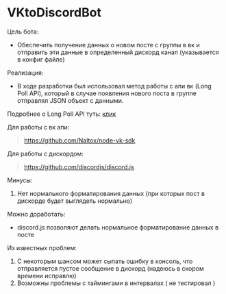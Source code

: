 # VKtoDiscordBot

Цель бота:
- Обеспечить получение данных о новом посте с группы в вк и отправить эти данные в определенный дискорд канал (указывается в конфиг файле)

Реализация:
- В ходе разработки был использовал метод работы с апи вк (Long Poll API), который в случае появления нового поста в группе отправлял JSON объект с данными.

Подробнее о Long Poll API туть: 
[клик](https://vk.com/dev/using_longpoll)

Для работы с вк апи: 
> https://github.com/Naltox/node-vk-sdk

Для работы с дискордом: 
> https://github.com/discordjs/discord.js

Минусы: 
1. Нет нормального форматирования данных (при которых пост в дискорде будет выглядеть нормально)

Можно доработать: 
- discord.js позволяют делать нормальное форматирование данных в посте

Из известных проблем:

1. С некоторым шансом может сыпать ошибку в консоль, что отправляется пустое сообщение в дискорд (надеюсь в скором времени исправлю)
2. Возможны проблемы с таймингами в интервалах ( не тестировал )
